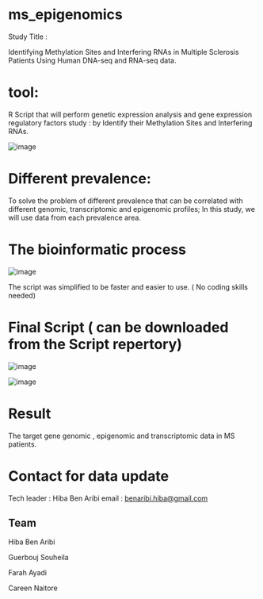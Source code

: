 # ms_epigenomics
Study Title :

Identifying Methylation Sites and Interfering RNAs in Multiple Sclerosis Patients Using Human DNA-seq and RNA-seq data.

# tool:
R Script that will perform genetic expression analysis and gene expression regulatory factors study :  by Identify their Methylation Sites and Interfering RNAs.


![image](https://user-images.githubusercontent.com/73958439/163398003-6bf70d81-f514-4362-885b-34536a1352cf.png)


# Different prevalence:

To solve the problem of different prevalence that can be correlated with different genomic, transcriptomic and epigenomic profiles; 
In this study, we will use data from each prevalence area.


# The bioinformatic process
![image](https://user-images.githubusercontent.com/73958439/163401094-1077cd38-4422-403a-8e66-6c13089af08d.png)


The script was simplified to be faster and easier to use. ( No coding skills needed)

# Final Script ( can be downloaded from the Script repertory)


![image](https://user-images.githubusercontent.com/73958439/163393796-f620e936-2338-4934-abcd-9d1e1c3a1c4e.png)


![image](https://user-images.githubusercontent.com/73958439/163393877-312eec89-95ce-48d3-930a-24d2994dcd72.png)



# Result 
The target gene genomic , epigenomic and transcriptomic data in MS patients.


# Contact for data update 
Tech leader : Hiba Ben Aribi
email : benaribi.hiba@gmail.com


## Team 
Hiba Ben Aribi

Guerbouj Souheila

Farah Ayadi

Careen Naitore



